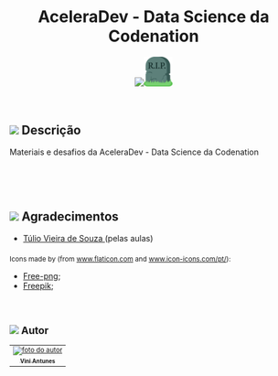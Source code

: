 <h1 align="center"> <strong align="center"> AceleraDev - Data Science da Codenation </strong> </h1>

<p align="center">
  <img src="https://encrypted-tbn0.gstatic.com/images?q=tbn%3AANd9GcQIProGTXtAFkLwYqo3kVUrGI33onJLwmMj4w&usqp=CAU" width=500px/><img src="images/RIP.png" float="center" width=50px/>
</p>

<br>

<h2><img src="https://raw.githubusercontent.com/ViniViniAntunes/Corretor_Ortografico_NLP/master/images/descricao.svg" width=50px/> Descrição </h2>

<p>
  Materiais e desafios da AceleraDev - Data Science da Codenation
</p>

<br>

</p>

<br>

<h2><img src="https://raw.githubusercontent.com/ViniViniAntunes/Corretor_Ortografico_NLP/master/images/agradecimentos.svg" width=50px/> Agradecimentos </h2>

<ul>
  <li><a href="https://www.linkedin.com/in/tuliovieira/" target="_blank"> Túlio Vieira de Souza </a> (pelas aulas)</li>
</ul>

<p>
  <sub>
    <adress>
      Icons made by (from <a href="https://www.flaticon.com/br/" target="_blank" title="Flaticon"> www.flaticon.com</a> and <a href="https://icon-icons.com/pt/" target="_blank" title="Icon-Icons">www.icon-icons.com/pt/</a>):
      <ul>
        <li><a href="https://www.pngfuel.com/free-png/wmpfw" target="_blank" title="pngfuel">Free-png</a>;</li>
        <li><a href="https://www.flaticon.com/br/autores/freepik" target="_blank" title="Freepik">Freepik</a>;</li>
      </ul>
    </adress>
  <sub>
</p>

<br>

<h2><img src="https://raw.githubusercontent.com/ViniViniAntunes/Corretor_Ortografico_NLP/master/images/autor.svg" width=50px/> Autor </h2>

<table>
  <tr>
    <td align="center"><a href="https://www.linkedin.com/in/vini-antunes/" target="_blank"><img src="https://avatars0.githubusercontent.com/u/57882903?s=460&u=caee8cc76060b036952e169feba0449f2d43519e&v=4" width="140px;" alt="foto do autor"/><br /><sub><b>Vini Antunes</b></sub></a><br /></td>
  <tr>
</table>

 

